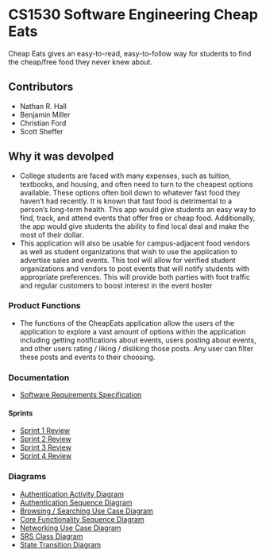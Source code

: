# CS1530 Software Engineering Cheap Eats
Cheap Eats gives an easy-to-read, easy-to-follow way for students to find the cheap/free food they never knew about.

## Contributors
  - Nathan R. Hall
  - Benjamin Miller
  - Christian Ford
  - Scott Sheffer

## Why it was devolped 
- College students are faced with many expenses, such as tuition, textbooks, and housing, and often need to turn to the cheapest options available. These options often boil down to whatever fast food they haven’t had recently.  It is known that fast food is detrimental to a person’s long-term health.  This app would give students an easy way to find, track, and attend events that offer free or cheap food.  Additionally, the app would give students the ability to find local deal and make the most of their dollar. 
- This application will also be usable for campus-adjacent food vendors as well as student organizations that wish to use the application to advertise sales and events. This tool will allow for verified student organizations and vendors to post events that will notify students with appropriate preferences. This will provide both parties with foot traffic and regular customers to boost interest in the event hoster

### Product Functions 
- The functions of the CheapEats application allow the users of the application to explore a vast amount of options within the application including getting notifications about events, users posting about events, and other users rating / liking / disliking those posts. Any user can filter these posts and events to their choosing. 

### Documentation
 - [Software Requirements Specification](https://github.com/HathanNall97/cheap-eats/blob/master/Documentation/SRS%20-Cheap%20Eats.docx.pdf)
 #### Sprints
 - [Sprint 1 Review](https://github.com/HathanNall97/cheap-eats/blob/master/Documentation/Sprint1Review.pdf)
 - [Sprint 2 Review](https://github.com/HathanNall97/cheap-eats/blob/master/Documentation/Sprint%202%20Review.pdf)
 - [Sprint 3 Review](https://github.com/HathanNall97/cheap-eats/blob/master/Documentation/Sprint%203%20Review.pdf)
 - [Sprint 4 Review](https://github.com/HathanNall97/cheap-eats/blob/master/Documentation/Sprint%204%20Review%20(2).pdf)
 ### Diagrams
 - [Authentication Activity Diagram](https://github.com/HathanNall97/cheap-eats/blob/master/Documentation/ActvityDiagramAuth.png)
 - [Authentication Sequence Diagram](https://github.com/HathanNall97/cheap-eats/blob/master/Documentation/ActvityDiagramAuth.png)
 - [Browsing / Searching Use Case Diagram](https://github.com/HathanNall97/cheap-eats/blob/master/Documentation/Browsing_Searching.png)
 - [Core Functionality Sequence Diagram](https://github.com/HathanNall97/cheap-eats/blob/master/Documentation/CoreFunctionalitySequence.png)
 - [Networking Use Case Diagram](https://github.com/HathanNall97/cheap-eats/blob/master/Documentation/Networking.png)
 - [SRS Class Diagram](https://github.com/HathanNall97/cheap-eats/blob/master/Documentation/SRS%20Class%20Diagram.png)
 - [State Transition Diagram](https://github.com/HathanNall97/cheap-eats/blob/master/Documentation/State-Transition%20Diagram.png)


